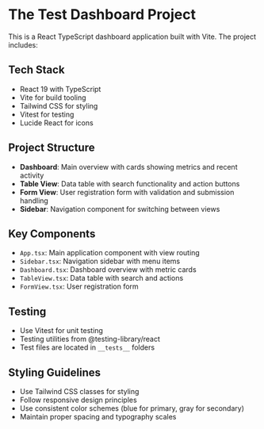 <!-- Use this file to provide workspace-specific custom instructions to Copilot. For more details, visit https://code.visualstudio.com/docs/copilot/copilot-customization#_use-a-githubcopilotinstructionsmd-file -->

# The Test Dashboard Project

This is a React TypeScript dashboard application built with Vite. The project includes:

## Tech Stack
- React 19 with TypeScript
- Vite for build tooling
- Tailwind CSS for styling
- Vitest for testing
- Lucide React for icons

## Project Structure
- **Dashboard**: Main overview with cards showing metrics and recent activity
- **Table View**: Data table with search functionality and action buttons
- **Form View**: User registration form with validation and submission handling
- **Sidebar**: Navigation component for switching between views

## Key Components
- `App.tsx`: Main application component with view routing
- `Sidebar.tsx`: Navigation sidebar with menu items
- `Dashboard.tsx`: Dashboard overview with metric cards
- `TableView.tsx`: Data table with search and actions
- `FormView.tsx`: User registration form

## Testing
- Use Vitest for unit testing
- Testing utilities from @testing-library/react
- Test files are located in `__tests__` folders

## Styling Guidelines
- Use Tailwind CSS classes for styling
- Follow responsive design principles
- Use consistent color schemes (blue for primary, gray for secondary)
- Maintain proper spacing and typography scales
